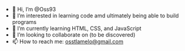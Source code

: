 - 👋 Hi, I’m @Oss93
- 👀 I’m interested in learning code amd ultimately being able to build programs
- 🌱 I’m currently learning HTML, CSS, and JavaScript
- 💞️ I’m looking to collaborate on (to be discovered)
- 📫 How to reach me: osstlamelo@gmail.com

<!---
Oss93/Oss93 is a ✨ special ✨ repository because its `README.md` (this file) appears on your GitHub profile.
You can click the Preview link to take a look at your changes.
--->
